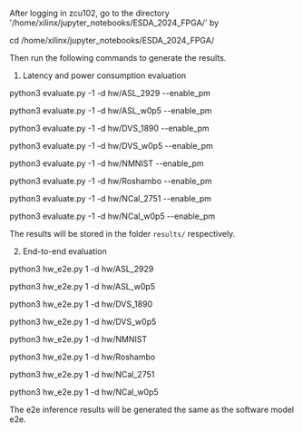 
After logging in zcu102, go to the directory '/home/xilinx/jupyter_notebooks/ESDA_2024_FPGA/' by 

cd /home/xilinx/jupyter_notebooks/ESDA_2024_FPGA/

Then run the following commands to generate the results.


1. Latency and power consumption evaluation

python3 evaluate.py -1 -d hw/ASL_2929 --enable_pm

python3 evaluate.py -1 -d hw/ASL_w0p5 --enable_pm

python3 evaluate.py -1 -d hw/DVS_1890 --enable_pm

python3 evaluate.py -1 -d hw/DVS_w0p5 --enable_pm

python3 evaluate.py -1 -d hw/NMNIST --enable_pm

python3 evaluate.py -1 -d hw/Roshambo --enable_pm

python3 evaluate.py -1 -d hw/NCal_2751 --enable_pm

python3 evaluate.py -1 -d hw/NCal_w0p5 --enable_pm

The results will be stored in the folder `results/` respectively.


2. End-to-end evaluation

python3 hw_e2e.py 1 -d hw/ASL_2929

python3 hw_e2e.py 1 -d hw/ASL_w0p5

python3 hw_e2e.py 1 -d hw/DVS_1890

python3 hw_e2e.py 1 -d hw/DVS_w0p5

python3 hw_e2e.py 1 -d hw/NMNIST

python3 hw_e2e.py 1 -d hw/Roshambo

python3 hw_e2e.py 1 -d hw/NCal_2751

python3 hw_e2e.py 1 -d hw/NCal_w0p5


The e2e inference results will be generated the same as the software model e2e.




